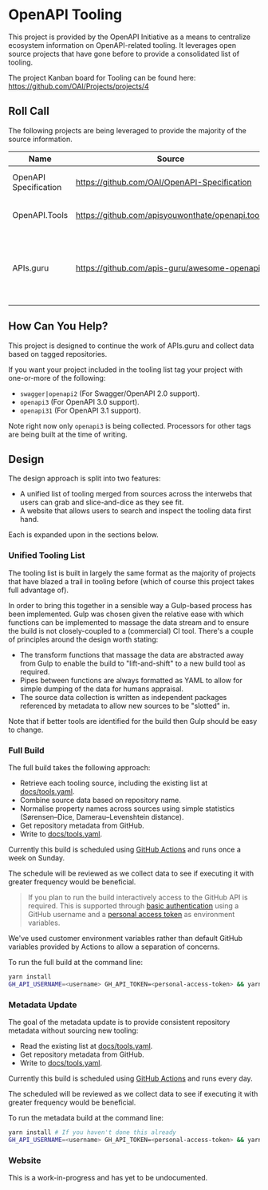 # OpenAPI Tooling

This project is provided by the OpenAPI Initiative as a means to centralize ecosystem information on OpenAPI-related tooling. It leverages open source projects that have gone before to provide a consolidated list of tooling.

The project Kanban board for Tooling can be found here: https://github.com/OAI/Projects/projects/4

## Roll Call

The following projects are being leveraged to provide the majority of the source information.

| Name | Source | Description |
| ---- | ------ | ----------- |
| OpenAPI Specification | https://github.com/OAI/OpenAPI-Specification | IMPLEMENTATIONS.md file containing tooling list. |
| OpenAPI.Tools | https://github.com/apisyouwonthate/openapi.tools | APIs Your Won't Hate efforts to create uber list of tooling. |
| APIs.guru | https://github.com/apis-guru/awesome-openapi3 | Repository/site based on tagged repositories in Github.<br>This repository reuses the build approach rather than pulling the list from the source. |

## How Can You Help?

This project is designed to continue the work of APIs.guru and collect data based on tagged repositories.

If you want your project included in the tooling list tag your project with one-or-more of the following:

* `swagger|openapi2` (For Swagger/OpenAPI 2.0 support).
* `openapi3` (For OpenAPI 3.0 support).
* `openapi31` (For OpenAPI 3.1 support).

Note right now only `openapi3` is being collected. Processors for other tags are being built at the time of writing.

## Design

The design approach is split into two features:

* A unified list of tooling merged from sources across the interwebs that users can grab and slice-and-dice as they see fit.
* A website that allows users to search and inspect the tooling data first hand.

Each is expanded upon in the sections below.

### Unified Tooling List

The tooling list is built in largely the same format as the majority of projects that have blazed a trail in tooling before (which of course this project takes full advantage of).

In order to bring this together in a sensible way a Gulp-based process has been implemented. Gulp was chosen given the relative ease with which functions can be implemented to massage the data stream and to ensure the build is not closely-coupled to a (commercial) CI tool. There's a couple of principles around the design worth stating:

* The transform functions that massage the data are abstracted away from Gulp to enable the build to "lift-and-shift" to a new build tool as required.
* Pipes between functions are always formatted as YAML to allow for simple dumping of the data for humans appraisal.
* The source data collection is written as independent packages referenced by metadata to allow new sources to be "slotted" in.

Note that if better tools are identified for the build then Gulp should be easy to change.

### Full Build

The full build takes the following approach:

* Retrieve each tooling source, including the existing list at [docs/tools.yaml](docs/tools.yaml).
* Combine source data based on repository name.
* Normalise property names across sources using simple statistics (Sørensen–Dice, Damerau–Levenshtein distance).
* Get repository metadata from GitHub.
* Write to [docs/tools.yaml](docs/tools.yaml).

Currently this build is scheduled using [GitHub Actions](.github/workflows/full.yaml) and runs once a week on Sunday.

The schedule will be reviewed as we collect data to see if executing it with greater frequency would be beneficial.

> If you plan to run the build interactively access to the GitHub API is required. This is supported through [basic authentication](https://docs.github.com/en/rest/guides/getting-started-with-the-rest-api#authentication) using a GitHub username and a [personal access token](https://github.com/settings/tokens/new) as environment variables.

We've used customer environment variables rather than default GitHub variables provided by Actions to allow a separation of concerns.

To run the full build at the command line:

```bash
yarn install
GH_API_USERNAME=<username> GH_API_TOKEN=<personal-access-token> && yarn run build:full
```

### Metadata Update

The goal of the metadata update is to provide consistent repository metadata without sourcing new tooling:

* Read the existing list at [docs/tools.yaml](docs/tools.yaml).
* Get repository metadata from GitHub.
* Write to [docs/tools.yaml](docs/tools.yaml).

Currently this build is scheduled using [GitHub Actions](.github/workflows/metadata.yaml) and runs every day.

The scheduled will be reviewed as we collect data to see if executing it with greater frequency would be beneficial.

To run the metadata build at the command line:

```bash
yarn install # If you haven't done this already
GH_API_USERNAME=<username> GH_API_TOKEN=<personal-access-token> && yarn run build:metadata
```

### Website

This is a work-in-progress and has yet to be undocumented.
